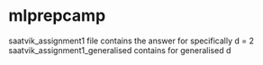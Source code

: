 # mlprepcamp
saatvik_assignment1 file contains the answer for specifically d = 2
saatvik_assignment1_generalised contains for generalised d
